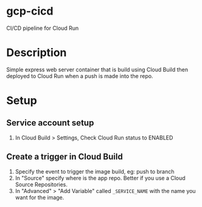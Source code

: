 # gcp-cicd
CI/CD pipeline for Cloud Run

# Description
Simple express web server container that is build using Cloud Build then deployed to Cloud Run when a push is made into the repo.

# Setup
## Service account setup
1) In Cloud Build > Settings, Check Cloud Run status to ENABLED

## Create a trigger in Cloud Build
1) Specify the event to trigger the image build, eg: push to branch
2) In "Source" specify where is the app repo. Better if you use a Cloud Source Repositories.
3) In "Advanced" > "Add Variable" called `_SERVICE_NAME` with the name you want for the image.
